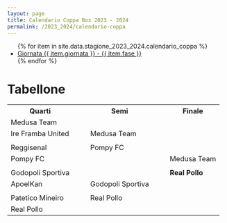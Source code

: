 ```yaml
---
layout: page
title: Calendario Coppa Box 2023 - 2024
permalink: /2023_2024/calendario-coppa
---
```


<ul>
    {% for item in site.data.stagione_2023_2024.calendario_coppa %}
        <li>
            <a href="coppa/giornate/{{ item.giornata }}">Giornata {{ item.giornata }} - {{ item.fase }}</a>
        </li>
    {% endfor %}
</ul>

<h1>Tabellone</h1>
<table>
    <tr>
        <th>Quarti</th>
        <th></th>
        <th></th>
        <th>Semi</th>
        <th></th>
        <th></th>
        <th>Finale</th>
    </tr>
    <tr>
        <td>Medusa Team</td>
        <td></td>
        <td></td>
        <td></td>
        <td></td>
        <td></td>
        <td></td>
    </tr>
    <tr>
        <td>Ire Framba United</td>
        <td></td>
        <td></td>
        <td>Medusa Team</td>
        <td></td>
        <td></td>
        <td></td>
    </tr>
    <tr>
        <td></td><td></td><td></td><td></td><td></td><td></td><td></td>
    </tr>
    <tr>
        <td>Reggisenal</td>
        <td></td>
        <td></td>
        <td>Pompy FC</td>
        <td></td>
        <td></td>
        <td></td>
    </tr>
    <tr>
        <td>Pompy FC</td>
        <td></td>
        <td></td>
        <td></td>
        <td></td>
        <td></td>
        <td>Medusa Team</td>
    </tr>
    <tr>
        <td></td><td></td><td></td><td></td><td></td><td></td><td></td>
    </tr>
    <tr>
        <td>Godopoli Sportiva</td>
        <td></td>
        <td></td>
        <td></td>
        <td></td>
        <td></td>
        <td><b>Real Pollo</b></td>
    </tr>
    <tr>
        <td>ApoelKan</td>
        <td></td>
        <td></td>
        <td>Godopoli Sportiva</td>
        <td></td>
        <td></td>
        <td></td>
    </tr>
    <tr>
        <td></td><td></td><td></td><td></td><td></td><td></td><td></td>
    </tr>
    <tr>
        <td>Patetico Mineiro</td>
        <td></td>
        <td></td>
        <td>Real Pollo</td>
        <td></td>
        <td></td>
        <td></td>
    </tr>
    <tr>
        <td>Real Pollo</td>
        <td></td>
        <td></td>
        <td></td>
        <td></td>
        <td></td>
        <td></td>
    </tr>
</table>